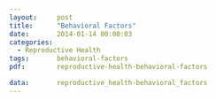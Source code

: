 ```yaml
---
layout:     post
title:      "Behavioral Factors"
date:       2014-01-14 00:00:03
categories: 
  - Reproductive Health
tags:       behavioral-factors
pdf:        reproductive-health-behavioral-factors

data:       reproductive_health-behavioral_factors
---
```

